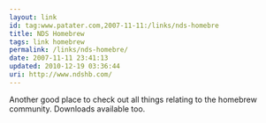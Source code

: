 ```yaml
---
layout: link
id: tag:www.patater.com,2007-11-11:/links/nds-homebre
title: NDS Homebrew
tags: link homebrew
permalink: /links/nds-homebre/
date: 2007-11-11 23:41:13
updated: 2010-12-19 03:36:44
uri: http://www.ndshb.com/
---
```

Another good place to check out all things relating to the homebrew community.
Downloads available too.
